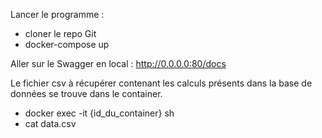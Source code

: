 Lancer le programme : 

- cloner le repo Git
- docker-compose up

Aller sur le Swagger en local : 
 http://0.0.0.0:80/docs

Le fichier csv à récupérer contenant les calculs présents dans la base de données se trouve dans le container.
- docker exec -it {id_du_container} sh
- cat data.csv
